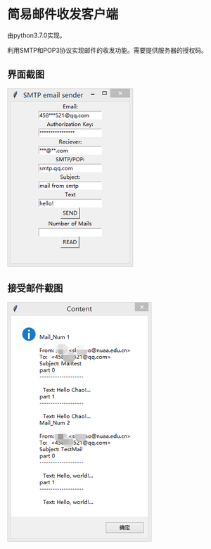 # 简易邮件收发客户端

由python3.7.0实现。

利用SMTP和POP3协议实现邮件的收发功能。需要提供服务器的授权码。

## 界面截图
![avatar](./界面1.jpg)

## 接受邮件截图
![avatar](./read.jpg)